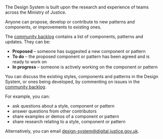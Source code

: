 The Design System is built upon the research and experience of teams across the Ministry of Justice.

Anyone can propose, develop or contribute to new patterns and components, or improvements to existing ones.

The [community backlog](https://github.com/ministryofjustice/moj-design-system-backlog/issues) contains a list of components, patterns and updates. They can be:

- **Proposed** – someone has suggested a new component or pattern
- **To do** – the proposed component or pattern has been agreed and is ready to work on
- **In progress** – someone is actively working on the component or pattern

You can discuss the existing styles, components and patterns in the Design System, or ones being developed, by commenting on issues in the [community backlog](https://github.com/ministryofjustice/mojdt-design-system-backlog/projects/1). 

For example, you can:

- ask questions about a style, component or pattern
- answer questions from other contributors
- share examples or demos of a component or pattern
- share research relating to a style, component or pattern

Alternatively, you can email design-system@digital.justice.gov.uk.

